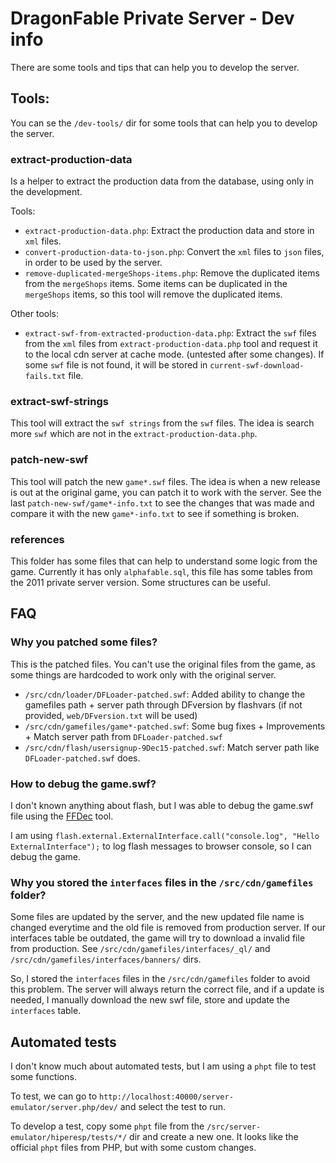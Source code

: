 
# DragonFable Private Server - Dev info

There are some tools and tips that can help you to develop the server.

## Tools:

You can se the `/dev-tools/` dir for some tools that can help you to develop the server.

### extract-production-data

Is a helper to extract the production data from the database, using only in the development.

Tools:
- `extract-production-data.php`: Extract the production data and store in `xml` files.
- `convert-production-data-to-json.php`: Convert the `xml` files to `json` files, in order to be used by the server.
- `remove-duplicated-mergeShops-items.php`: Remove the duplicated items from the `mergeShops` items. Some items can be duplicated in the `mergeShops` items, so this tool will remove the duplicated items.

Other tools:
- `extract-swf-from-extracted-production-data.php`: Extract the `swf` files from the `xml` files from `extract-production-data.php` tool and request it to the local cdn server at cache mode. (untested after some changes). If some `swf` file is not found, it will be stored in `current-swf-download-fails.txt` file.

### extract-swf-strings

This tool will extract the `swf strings` from the `swf` files. The idea is search more `swf` which are not in the `extract-production-data.php`.

### patch-new-swf

This tool will patch the new `game*.swf` files. The idea is when a new release is out at the original game, you can patch it to work with the server. See the last `patch-new-swf/game*-info.txt` to see the changes that was made and compare it with the new `game*-info.txt` to see if something is broken.

### references

This folder has some files that can help to understand some logic from the game. Currently it has only `alphafable.sql`, this file has some tables from the 2011 private server version. Some structures can be useful.

## FAQ

### Why you patched some files?

This is the patched files. You can't use the original files from the game, as some things are hardcoded to work only with the original server.

- `/src/cdn/loader/DFLoader-patched.swf`: Added ability to change the gamefiles path + server path through DFversion by flashvars (if not provided, `web/DFversion.txt` will be used)
- `/src/cdn/gamefiles/game*-patched.swf`: Some bug fixes + Improvements + Match server path from `DFLoader-patched.swf`
- `/src/cdn/flash/usersignup-9Dec15-patched.swf`: Match server path like `DFLoader-patched.swf` does.

### How to debug the game.swf?

I don't known anything about flash, but I was able to debug the game.swf file using the [FFDec](https://github.com/jindrapetrik/jpexs-decompiler/releases) tool.

I am using `flash.external.ExternalInterface.call("console.log", "Hello ExternalInterface");` to log flash messages to browser console, so I can debug the game.

### Why you stored the `interfaces` files in the `/src/cdn/gamefiles` folder?

Some files are updated by the server, and the new updated file name is changed everytime and the old file is removed from production server. If our interfaces table be outdated, the game will try to download a invalid file from production. See `/src/cdn/gamefiles/interfaces/_ql/` and `/src/cdn/gamefiles/interfaces/banners/` dirs.

So, I stored the `interfaces` files in the `/src/cdn/gamefiles` folder to avoid this problem. The server will always return the correct file, and if a update is needed, I manually download the new swf file, store and update the `interfaces` table.

## Automated tests

I don't know much about automated tests, but I am using a `phpt` file to test some functions.

To test, we can go to `http://localhost:40000/server-emulator/server.php/dev/` and select the test to run.

To develop a test, copy some `phpt` file from the `/src/server-emulator/hiperesp/tests/*/` dir and create a new one. It looks like the official `phpt` files from PHP, but with some custom changes.